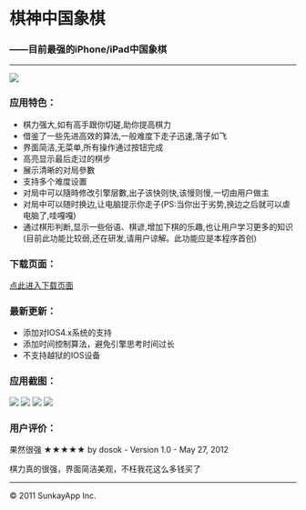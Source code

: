 
# 棋神中国象棋 

### ——目前最强的iPhone/iPad中国象棋

---
![](http://a208.phobos.apple.com/us/r1000/064/Purple/v4/13/f0/e5/13f0e57a-219f-71e0-816a-f92c696835d0/mza_2336143298542158284.170x170-75.png)

### 应用特色：
* 棋力强大,如有高手跟你切磋,助你提高棋力 
* 借鉴了一些先进高效的算法,一般难度下走子迅速,落子如飞 
* 界面简洁,无菜单,所有操作通过按钮完成 
* 高亮显示最后走过的棋步 
* 展示清晰的对局參數 
* 支持多个难度设置 
* 对局中可以隨時修改引擎层數,出子该快则快,该慢则慢,一切由用户做主 
* 对局中可以随时换边,让电脑提示你走子(PS:当你出于劣势,换边之后就可以虐电脑了,哇嘎嘎) 
* 通过棋形判断,显示一些俗语、棋谚,增加下棋的乐趣,也让用户学习更多的知识(目前此功能比较弱,还在研发,请用户谅解。此功能应是本程序首创)

### 下载页面：
[点此进入下载页面](http://itunes.apple.com/es/app/id528226328)

### 最新更新：
* 添加对IOS4.x系统的支持 
* 添加时间控制算法，避免引擎思考时间过长 
* 不支持越狱的IOS设备

### 应用截图：
![](http://a485.phobos.apple.com/us/r1000/120/Purple/v4/0a/52/c0/0a52c08d-51f2-677d-51bd-54b7d60f4ed0/mza_7419364753544691336.320x480-75.jpg) ![](http://a412.phobos.apple.com/us/r1000/064/Purple/v4/0b/f6/77/0bf6779e-fd16-7c6c-e08a-0f44c1865d62/mza_1991303678728763398.320x480-75.jpg)
![](http://a681.phobos.apple.com/us/r1000/068/Purple/v4/25/f7/ea/25f7ea60-abc6-1585-ba3e-fc9d1ea2b666/mza_8307565141158026128.320x480-75.jpg) ![](http://a834.phobos.apple.com/us/r1000/084/Purple/v4/41/4f/33/414f3334-ba1c-e47b-cf64-39feb860c81b/mza_5251978046247670059.320x480-75.jpg)

### 用户评价：
果然很强 ★★★★★
by dosok - Version 1.0 - May 27, 2012

棋力真的很强，界面简洁美观，不枉我花这么多钱买了

---
© 2011 SunkayApp Inc.